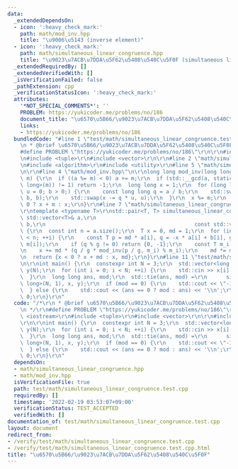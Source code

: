 ```yaml
---
data:
  _extendedDependsOn:
  - icon: ':heavy_check_mark:'
    path: math/mod_inv.hpp
    title: "\u9006\u5143 (inverse element)"
  - icon: ':heavy_check_mark:'
    path: math/simultaneous_linear_congruence.hpp
    title: "\u9023\u7ACB\u7DDA\u5F62\u5408\u540C\u5F0F (simultaneous linear congruence)"
  _extendedRequiredBy: []
  _extendedVerifiedWith: []
  _isVerificationFailed: false
  _pathExtension: cpp
  _verificationStatusIcon: ':heavy_check_mark:'
  attributes:
    '*NOT_SPECIAL_COMMENTS*': ''
    PROBLEM: https://yukicoder.me/problems/no/186
    document_title: "\u6570\u5B66/\u9023\u7ACB\u7DDA\u5F62\u5408\u540C\u5F0F"
    links:
    - https://yukicoder.me/problems/no/186
  bundledCode: "#line 1 \"test/math/simultaneous_linear_congruence.test.cpp\"\n/*\r\
    \n * @brief \u6570\u5B66/\u9023\u7ACB\u7DDA\u5F62\u5408\u540C\u5F0F\r\n */\r\n\
    #define PROBLEM \"https://yukicoder.me/problems/no/186\"\r\n\r\n#include <iostream>\r\
    \n#include <tuple>\r\n#include <vector>\r\n\r\n#line 2 \"math/simultaneous_linear_congruence.hpp\"\
    \n#include <algorithm>\r\n#include <utility>\r\n#line 5 \"math/simultaneous_linear_congruence.hpp\"\
    \n\r\n#line 4 \"math/mod_inv.hpp\"\n\r\nlong long mod_inv(long long a, const int\
    \ m) {\r\n  if ((a %= m) < 0) a += m;\r\n  if (std::__gcd(a, static_cast<long\
    \ long>(m)) != 1) return -1;\r\n  long long x = 1;\r\n  for (long long b = m,\
    \ u = 0; b > 0;) {\r\n    const long long q = a / b;\r\n    std::swap(a -= q *\
    \ b, b);\r\n    std::swap(x -= q * u, u);\r\n  }\r\n  x %= m;\r\n  return x <\
    \ 0 ? x + m : x;\r\n}\r\n#line 7 \"math/simultaneous_linear_congruence.hpp\"\n\
    \r\ntemplate <typename T>\r\nstd::pair<T, T> simultaneous_linear_congruence(const\
    \ std::vector<T>& a,\r\n                                               const std::vector<T>&\
    \ b,\r\n                                               const std::vector<T>& m)\
    \ {\r\n  const int n = a.size();\r\n  T x = 0, md = 1;\r\n  for (int i = 0; i\
    \ < n; ++i) {\r\n    const T p = md * a[i], q = -x * a[i] + b[i], g = std::__gcd(p,\
    \ m[i]);\r\n    if (q % g != 0) return {0, -1};\r\n    const T m_i = m[i] / g;\r\
    \n    x += md * (q / g * mod_inv(p / g, m_i) % m_i);\r\n    md *= m_i;\r\n  }\r\
    \n  return {x < 0 ? x + md : x, md};\r\n}\r\n#line 11 \"test/math/simultaneous_linear_congruence.test.cpp\"\
    \n\r\nint main() {\r\n  constexpr int N = 3;\r\n  std::vector<long long> x(N),\
    \ y(N);\r\n  for (int i = 0; i < N; ++i) {\r\n    std::cin >> x[i] >> y[i];\r\n\
    \  }\r\n  long long ans, mod;\r\n  std::tie(ans, mod) =\r\n      simultaneous_linear_congruence(std::vector<long\
    \ long>(N, 1), x, y);\r\n  if (mod == 0) {\r\n    std::cout << \"-1\\n\";\r\n\
    \  } else {\r\n    std::cout << (ans == 0 ? mod : ans) << '\\n';\r\n  }\r\n  return\
    \ 0;\r\n}\r\n"
  code: "/*\r\n * @brief \u6570\u5B66/\u9023\u7ACB\u7DDA\u5F62\u5408\u540C\u5F0F\r\
    \n */\r\n#define PROBLEM \"https://yukicoder.me/problems/no/186\"\r\n\r\n#include\
    \ <iostream>\r\n#include <tuple>\r\n#include <vector>\r\n\r\n#include \"../../math/simultaneous_linear_congruence.hpp\"\
    \r\n\r\nint main() {\r\n  constexpr int N = 3;\r\n  std::vector<long long> x(N),\
    \ y(N);\r\n  for (int i = 0; i < N; ++i) {\r\n    std::cin >> x[i] >> y[i];\r\n\
    \  }\r\n  long long ans, mod;\r\n  std::tie(ans, mod) =\r\n      simultaneous_linear_congruence(std::vector<long\
    \ long>(N, 1), x, y);\r\n  if (mod == 0) {\r\n    std::cout << \"-1\\n\";\r\n\
    \  } else {\r\n    std::cout << (ans == 0 ? mod : ans) << '\\n';\r\n  }\r\n  return\
    \ 0;\r\n}\r\n"
  dependsOn:
  - math/simultaneous_linear_congruence.hpp
  - math/mod_inv.hpp
  isVerificationFile: true
  path: test/math/simultaneous_linear_congruence.test.cpp
  requiredBy: []
  timestamp: '2022-02-19 03:53:07+09:00'
  verificationStatus: TEST_ACCEPTED
  verifiedWith: []
documentation_of: test/math/simultaneous_linear_congruence.test.cpp
layout: document
redirect_from:
- /verify/test/math/simultaneous_linear_congruence.test.cpp
- /verify/test/math/simultaneous_linear_congruence.test.cpp.html
title: "\u6570\u5B66/\u9023\u7ACB\u7DDA\u5F62\u5408\u540C\u5F0F"
---
```

